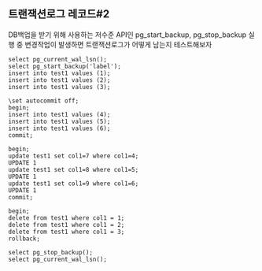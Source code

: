 ## 트랜잭션로그 레코드#2

DB백업을 받기 위해 사용하는 저수준 API인 pg_start_backup, pg_stop_backup 실행 중 변경작업이 발생하면 트랜잭션로그가 어떻게 남는지 테스트해보자
```
select pg_current_wal_lsn();
select pg_start_backup('label');
insert into test1 values (1);
insert into test1 values (2);
insert into test1 values (3);

\set autocommit off;
begin;
insert into test1 values (4);
insert into test1 values (5);
insert into test1 values (6);
commit;

begin;
update test1 set col1=7 where col1=4;
UPDATE 1
update test1 set col1=8 where col1=5;
UPDATE 1
update test1 set col1=9 where col1=6;
UPDATE 1
commit;

begin;
delete from test1 where col1 = 1;
delete from test1 where col1 = 2;
delete from test1 where col1 = 3;
rollback;

select pg_stop_backup();
select pg_current_wal_lsn();
```
